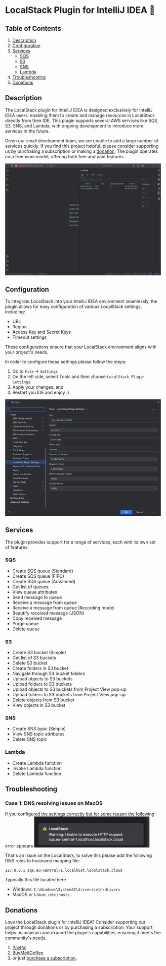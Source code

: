 # LocalStack Plugin for IntelliJ IDEA 🚀
## Table of Contents
1. [Description](#description)
2. [Configuration](#configuration)
3. [Services](#services)
    - [SQS](#sqs)
    - [S3](#s3)
    - [SNS](#sns)
    - [Lambda](#lambda)
4. [Troubleshooting](#troubleshooting)
5. [Donations](#donations)

## Description
The LocalStack plugin for IntelliJ IDEA is designed exclusively for IntelliJ IDEA users, enabling them to create and 
manage resources in LocalStack directly from their IDE. This plugin supports several AWS services like SQS, S3, SNS, 
and Lambda, with ongoing development to introduce more services in the future. 

Given our small development team, we are unable to add a large number of services quickly. If you find this project 
helpful, please consider supporting us by purchasing a subscription or making a [donation](#donations). The plugin operates on a 
freemium model, offering both free and paid features.

![test](./images/plugin_general.png)

## Configuration
To integrate LocalStack into your IntelliJ IDEA environment seamlessly, the plugin allows for easy configuration 
of various LocalStack settings, including:
- URL
- Region
- Access Key and Secret Keys
- Timeout settings

These configurations ensure that your LocalStack environment aligns with your project's needs.

In order to configure these settings please follow the steps:
1. Go to `File` -> `Settings`
2. On the left side, select Tools and then choose `LocalStack Plugin Settings`.
3. Apply your changes, and
4. Restart you IDE and enjoy :)

![test](./images/configuration.png)

## Services
The plugin provides support for a range of services, each with its own set of features:

### SQS
- Create SQS queue (Standard)
- Create SQS queue (FIFO)
- Create SQS queue (Advanced)
- Get list of queues
- View queue attributes
- Send message to queue
- Receive a message from queue
- Receive a message from queue (Recording mode)
- Beautify received message (JSON)
- Copy received message
- Purge queue
- Delete queue

### S3
- Create S3 bucket (Simple)
- Get list of S3 buckets
- Delete S3 bucket
- Create folders in S3 bucket
- Navigate through S3 bucket folders
- Upload objects to S3 buckets
- Upload folders to S3 buckets
- Upload objects to S3 buckets from Project View pop-up
- Upload folders to S3 buckets from Project View pop-up
- Delete objects from S3 bucket
- View objects in S3 bucket

### SNS
- Create SNS topic (Simple)
- View SNS topic attributes
- Delete SNS topic

### Lambda
- Create Lambda function
- Invoke Lambda function
- Delete Lambda function

## Troubleshooting
### Case 1: DNS resolving issues on MacOS
If you configured the settings correctly but for some reason the following error appears
<img alt="img.png" height="100" src="./images/troubleshoot/dns_resolving.png"/>

That's an issue on the LocalStack, to solve this please add the following DNS rules
to hostname mapping file: 
```
127.0.0.1 sqs.eu-central-1.localhost.localstack.cloud
```
Typically this file located here
- Windows: `C:\Windows\System32\drivers\etc\drivers`
- MacOS or Linux: `/etc/hosts`

## Donations
Love the LocalStack plugin for IntelliJ IDEA? Consider supporting our project through donations or by purchasing a subscription. Your support helps us maintain and expand the plugin's capabilities, ensuring it meets the community's needs.

1. [PayPal](https://www.paypal.com/donate/?hosted_button_id=Y3KMBWW4WVESS)
2. [BuyMeACoffee](https://www.buymeacoffee.com/dmytro.kozhanov)
3. or just [purchase a subscription](https://plugins.jetbrains.com/plugin/22223-localstack-integrator/pricing#tabs).
